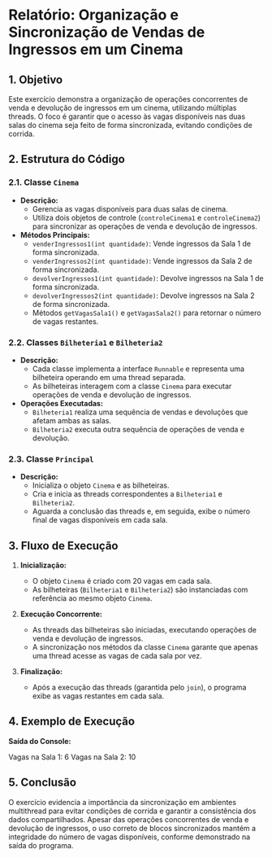 # Relatório: Organização e Sincronização de Vendas de Ingressos em um Cinema

## 1. Objetivo

Este exercício demonstra a organização de operações concorrentes de venda e devolução de ingressos em um cinema, utilizando múltiplas threads. O foco é garantir que o acesso às vagas disponíveis nas duas salas do cinema seja feito de forma sincronizada, evitando condições de corrida.

## 2. Estrutura do Código

### 2.1. Classe `Cinema`
- **Descrição:** 
  - Gerencia as vagas disponíveis para duas salas de cinema.
  - Utiliza dois objetos de controle (`controleCinema1` e `controleCinema2`) para sincronizar as operações de venda e devolução de ingressos.
- **Métodos Principais:**
  - `venderIngressos1(int quantidade)`: Vende ingressos da Sala 1 de forma sincronizada.
  - `venderIngressos2(int quantidade)`: Vende ingressos da Sala 2 de forma sincronizada.
  - `devolverIngressos1(int quantidade)`: Devolve ingressos na Sala 1 de forma sincronizada.
  - `devolverIngressos2(int quantidade)`: Devolve ingressos na Sala 2 de forma sincronizada.
  - Métodos `getVagasSala1()` e `getVagasSala2()` para retornar o número de vagas restantes.

### 2.2. Classes `Bilheteria1` e `Bilheteria2`
- **Descrição:** 
  - Cada classe implementa a interface `Runnable` e representa uma bilheteira operando em uma thread separada.
  - As bilheteiras interagem com a classe `Cinema` para executar operações de venda e devolução de ingressos.
- **Operações Executadas:**
  - `Bilheteria1` realiza uma sequência de vendas e devoluções que afetam ambas as salas.
  - `Bilheteria2` executa outra sequência de operações de venda e devolução.

### 2.3. Classe `Principal`
- **Descrição:** 
  - Inicializa o objeto `Cinema` e as bilheteiras.
  - Cria e inicia as threads correspondentes a `Bilheteria1` e `Bilheteria2`.
  - Aguarda a conclusão das threads e, em seguida, exibe o número final de vagas disponíveis em cada sala.

## 3. Fluxo de Execução

1. **Inicialização:**  
   - O objeto `Cinema` é criado com 20 vagas em cada sala.
   - As bilheteiras (`Bilheteria1` e `Bilheteria2`) são instanciadas com referência ao mesmo objeto `Cinema`.

2. **Execução Concorrente:**  
   - As threads das bilheteiras são iniciadas, executando operações de venda e devolução de ingressos.
   - A sincronização nos métodos da classe `Cinema` garante que apenas uma thread acesse as vagas de cada sala por vez.

3. **Finalização:**  
   - Após a execução das threads (garantida pelo `join`), o programa exibe as vagas restantes em cada sala.

## 4. Exemplo de Execução

**Saída do Console:**

Vagas na Sala 1: 6
Vagas na Sala 2: 10

## 5. Conclusão

O exercício evidencia a importância da sincronização em ambientes multithread para evitar condições de corrida e garantir a consistência dos dados compartilhados. Apesar das operações concorrentes de venda e devolução de ingressos, o uso correto de blocos sincronizados mantém a integridade do número de vagas disponíveis, conforme demonstrado na saída do programa.
